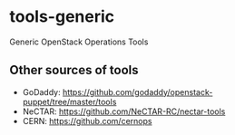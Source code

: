 tools-generic
=============

Generic OpenStack Operations Tools


Other sources of tools
----------------------

* GoDaddy: https://github.com/godaddy/openstack-puppet/tree/master/tools
* NeCTAR: https://github.com/NeCTAR-RC/nectar-tools
* CERN: https://github.com/cernops
